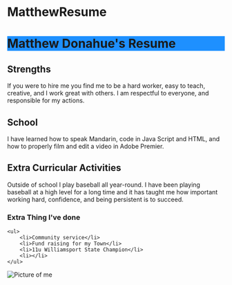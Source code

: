 # MatthewResume

<!DOCTYPE HTML>
<html>

<head>
<title> Matthew Donahue Resume
 </title>
</head>
  <body>
 <h1> 
<h1><h1 style="background-color:DodgerBlue;"><emp>Matthew Donahue's Resume</emp></h1></h1>
   
   <h2>
     Strengths
   </h2>
   
   <p>
   If you were to hire me you find me to be a hard worker, easy to teach, creative, and I work great with others.
     I am respectful to everyone,  and responsible for my actions.
   </p>
   
   
   <h2>
    <strong> School</strong>
   </h2>
   
   <p>
     I have learned how to speak Mandarin, code in Java Script and HTML, and how to properly film and edit a video in Adobe Premier.  
   </p>
   
   <h2>
     Extra Curricular Activities
   </h2>

   
   <p>
     Outside of school I play baseball all year-round. I have been playing baseball at a high level for a long time and it has taught me how
	 important working hard, confidence, and being persistent is to succeed. 
   </p>
   
   
   <h3>
    Extra Thing I've done
   </h3>
   
   
    <ul>
        <li>Community service</li>
        <li>Fund raising for my Town</li>
        <li>11u Williamsport State Champion</li>
        <li></li>
    </ul>
   
   <image src="https://www.google.com/url?sa=i&source=images&cd=&cad=rja&uact=8&ved=2ahUKEwiykcKu9v_hAhWswFkKHZ4jDHsQjRx6BAgBEAU&url=https%3A%2F%2Ftwitter.com%2Fmnick40&psig=AOvVaw1-2tlroVjnjuRdeUQL-GV4&ust=1556992275178379" alt ="Picture of me">
   </body> 
